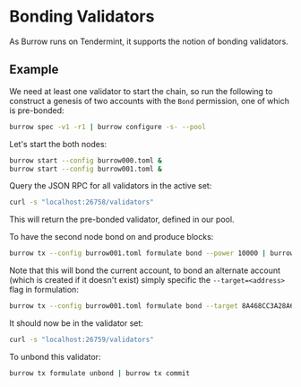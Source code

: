 # Bonding Validators

As Burrow runs on Tendermint, it supports the notion of bonding validators.

## Example

We need at least one validator to start the chain, so run the following to construct 
a genesis of two accounts with the `Bond` permission, one of which is pre-bonded:

```bash
burrow spec -v1 -r1 | burrow configure -s- --pool
```

Let's start the both nodes:

```bash
burrow start --config burrow000.toml &
burrow start --config burrow001.toml &
```

Query the JSON RPC for all validators in the active set:

```bash
curl -s "localhost:26758/validators"
```

This will return the pre-bonded validator, defined in our pool.

To have the second node bond on and produce blocks:

```bash
burrow tx --config burrow001.toml formulate bond --power 10000 | burrow tx commit
```

Note that this will bond the current account, to bond an alternate account (which is created if it doesn't exist)
simply specific the `--target=<address>` flag in formulation:

```bash
burrow tx --config burrow001.toml formulate bond --target 8A468CC3A28A6E84ED52E433DA21D6E9ED7C1577 --power 10000
```

It should now be in the validator set:

```bash
curl -s "localhost:26759/validators"
```

To unbond this validator:

```bash
burrow tx formulate unbond | burrow tx commit
```